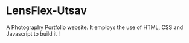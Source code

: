 
# LensFlex-Utsav

A Photography Portfolio website. It employs the use of HTML, CSS and Javascript to build it !






